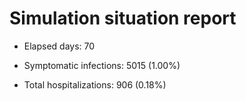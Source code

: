 # Simulation situation report

* Elapsed days: 70

* Symptomatic infections: 5015 (1.00%)

* Total hospitalizations: 906 (0.18%)

